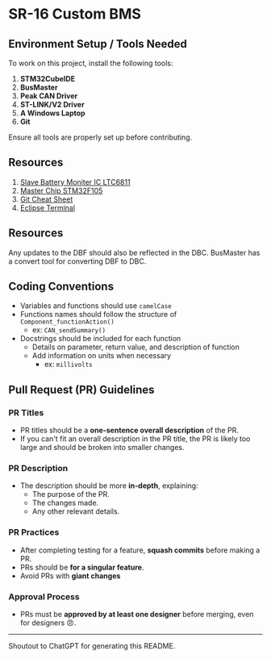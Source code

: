 # SR-16 Custom BMS

## Environment Setup / Tools Needed

To work on this project, install the following tools:

1. **STM32CubeIDE**
2. **BusMaster**
3. **Peak CAN Driver**
4. **ST-LINK/V2 Driver**
5. **A Windows Laptop**
6. **Git**

Ensure all tools are properly set up before contributing.

## Resources

1. [Slave Battery Moniter IC LTC6811](https://www.analog.com/media/en/technical-documentation/data-sheets/ltc6811-1-6811-2.pdf)
2. [Master Chip STM32F105](https://www.st.com/resource/en/datasheet/stm32f105r8.pdf)
3. [Git Cheat Sheet](https://education.github.com/git-cheat-sheet-education.pdf)
4. [Eclipse Terminal](https://marketplace.eclipse.org/free-tagging/terminal#:~:text=by%20Martin%20Oberhuber-,A%20fully%20working%20command%2Dline%20Terminal%20inside%20Eclipse.,Previous%20sessions%20are...)

## Resources

Any updates to the DBF should also be reflected in the DBC. BusMaster has a convert tool for converting DBF to DBC.

## Coding Conventions

- Variables and functions should use `camelCase`
- Functions names should follow the structure of `Component_functionAction()`
  - ex: `CAN_sendSummary()`
- Docstrings should be included for each function
  - Details on parameter, return value, and description of function
  - Add information on units when necessary
    - ex: `millivolts`

## Pull Request (PR) Guidelines

### PR Titles
- PR titles should be a **one-sentence overall description** of the PR.
- If you can't fit an overall description in the PR title, the PR is likely too large and should be broken into smaller changes.

### PR Description
- The description should be more **in-depth**, explaining:
  - The purpose of the PR.
  - The changes made.
  - Any other relevant details. 

### PR Practices
- After completing testing for a feature, **squash commits** before making a PR.
- PRs should be **for a singular feature**.
- Avoid PRs with **giant changes**

### Approval Process
- PRs must be **approved by at least one designer** before merging, even for designers 😠. 

---

Shoutout to ChatGPT for generating this README.

